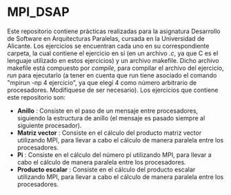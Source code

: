# MPI_DSAP

Este repositorio contiene prácticas realizadas para la asignatura Desarrollo de Software en Arquitecturas Paralelas, cursada en la Universidad de Alicante. Los ejercicios se encuentran cada uno en su correspondiente carpeta, la cual contiene el ejercicio en sí (en un archivo *.c*, ya que C es el lenguaje utilizado en estos ejercicios) y un archivo makefile. Dicho archivo makefile está compuesto por *compile*, para compilar el archivo del ejercicio, *run* para ejecutarlo (a tener en cuenta que run tiene asociado el comando "mpirun -np 4 ejercicio", ya que elegí 4 como número arbitrario de procesadores. Modifíquese de ser necesario). Los ejercicios que contiene este repositorio son:

 - **Anillo** : Consiste en el paso de un mensaje entre procesadores, siguiendo la estructura de anillo (el mensaje es pasado siempre al siguiente procesador).
 - **Matriz vector** : Consiste en el cálculo del producto matriz vector utilizando MPI, para llevar a cabo el cálculo de manera paralela entre los procesadores.
 - **Pi** : Consiste en el cálculo del número pi utilizando MPI, para llevar a cabo el cálculo de manera paralela entre los procesadores.
 - **Producto escalar** : Consiste en el cálculo del producto escalar utilizando MPI, para llevar a cabo el cálculo de manera paralela entre los procesadores.
